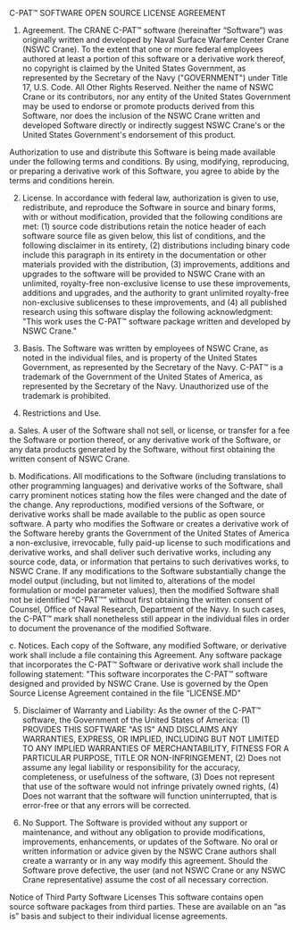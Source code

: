 C-PAT™ SOFTWARE
OPEN SOURCE LICENSE AGREEMENT

1. Agreement. The CRANE C-PAT™ software (hereinafter “Software”) was originally written and developed by Naval Surface Warfare Center Crane (NSWC Crane). To the extent that one or more federal employees authored at least a portion of this software or a derivative work thereof, no copyright is claimed by the United States Government, as represented by the Secretary of the Navy ("GOVERNMENT") under Title 17, U.S. Code. All Other Rights Reserved.  Neither the name of NSWC Crane or its contributors, nor any entity of the United States Government may be used to endorse or promote products derived from this Software, nor does the inclusion of the NSWC Crane written and developed Software directly or indirectly suggest NSWC Crane's or the United States Government's endorsement of this product.

Authorization to use and distribute this Software is being made available under the following terms and conditions. By using, modifying, reproducing, or preparing a derivative work of this Software, you agree to abide by the terms and conditions herein.

2. License. In accordance with federal law, authorization is given to use, redistribute, and reproduce the Software in source and binary forms, with or without modification, provided that the following conditions are met: (1) source code distributions retain the notice header of each software source file as given below, this list of conditions, and the following disclaimer in its entirety, (2) distributions including binary code include this paragraph in its entirety in the documentation or other materials provided with the distribution, (3) improvements, additions and upgrades to the software will be provided to NSWC Crane with an unlimited, royalty-free non-exclusive license to use these improvements, additions and upgrades, and the authority to grant unlimited royalty-free non-exclusive sublicenses to these improvements, and (4) all published research using this software display the following acknowledgment: "This work uses the  C-PAT™ software package written and developed by NSWC Crane."

3. Basis. The Software was written by employees of NSWC Crane, as noted in the individual files, and is property of the United States Government, as represented by the Secretary of the Navy.  C-PAT™ is a trademark of the Government of the United States of America, as represented by the Secretary of the Navy. Unauthorized use of the trademark is prohibited. 

4. Restrictions and Use. 

a. Sales. A user of the Software shall not sell, or license, or transfer for a fee the Software or portion thereof, or any derivative work of the Software, or any data products generated by the Software, without first obtaining the written consent of NSWC Crane. 

b. Modifications.  All modifications to the Software (including translations to other programming languages) and derivative works of the Software, shall carry prominent notices stating how the files were changed and the date of the change. Any reproductions, modified versions of the Software, or derivative works shall be made available to the public as open source software. A party who modifies the Software or creates a derivative work of the Software hereby grants the Government of the United States of America a non-exclusive, irrevocable, fully paid-up license to such modifications and derivative works, and shall deliver such derivative works, including any source code, data, or information that pertains to such derivatives works, to NSWC Crane. If any modifications to the Software substantially change the model output (including, but not limited to, alterations of the model formulation or model parameter values), then the modified Software shall not be identified “C-PAT™” without first obtaining the written consent of Counsel, Office of Naval Research, Department of the Navy. In such cases, the C-PAT™ mark shall nonetheless still appear in the individual files in order to document the provenance of the modified Software.

c. Notices.  Each copy of the Software, any modified Software, or derivative work shall include a file containing this Agreement. Any software package that incorporates the C-PAT™ Software or derivative work shall include the following statement: "This software incorporates the C-PAT™ software designed and provided by NSWC Crane. Use is governed by the Open Source License Agreement contained in the file “LICENSE.MD"

5. Disclaimer of Warranty and Liability: As the owner of the C-PAT™ software, the Government of the United States of America: (1) PROVIDES THIS SOFTWARE "AS IS" AND DISCLAIMS ANY WARRANTIES, EXPRESS, OR IMPLIED, INCLUDING BUT NOT LIMITED TO ANY IMPLIED WARRANTIES OF MERCHANTABILITY, FITNESS FOR A PARTICULAR PURPOSE, TITLE OR NON-INFRINGEMENT, (2) Does not assume any legal liability or responsibility for the accuracy, completeness, or usefulness of the software, (3) Does not represent that use of the software would not infringe privately owned rights, (4) Does not warrant that the software will function uninterrupted, that is error-free or that any errors will be corrected.

6. No Support.  The Software is provided without any support or maintenance, and without any obligation to provide modifications, improvements, enhancements, or updates of the Software. No oral or written information or advice given by the NSWC Crane authors shall create a warranty or in any way modify this agreement. Should the Software prove defective, the user (and not NSWC Crane or any NSWC Crane representative) assume the cost of all necessary correction. 


Notice of Third Party Software Licenses
This software contains open source software packages from third parties. These are available on an “as is” basis and subject to their individual license agreements. 
